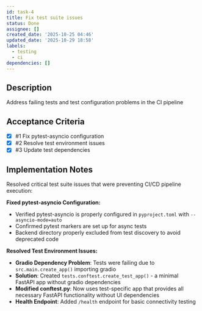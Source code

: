 ```yaml
---
id: task-4
title: Fix test suite issues
status: Done
assignee: []
created_date: '2025-10-25 04:46'
updated_date: '2025-10-29 18:58'
labels:
  - testing
  - ci
dependencies: []
---
```


## Description

<!-- SECTION:DESCRIPTION:BEGIN -->
Address failing tests and test configuration problems in the CI pipeline
<!-- SECTION:DESCRIPTION:END -->

## Acceptance Criteria
<!-- AC:BEGIN -->
- [x] #1 Fix pytest-asyncio configuration
- [x] #2 Resolve test environment issues
- [x] #3 Update test dependencies
<!-- AC:END -->

## Implementation Notes

<!-- SECTION:NOTES:BEGIN -->
Resolved critical test suite issues that were preventing CI/CD pipeline execution:

**Fixed pytest-asyncio Configuration:**
- Verified pytest-asyncio is properly configured in `pyproject.toml` with `--asyncio-mode=auto`
- Confirmed pytest markers are set up for async tests
- Backend directory properly excluded from test discovery to avoid deprecated code

**Resolved Test Environment Issues:**
- **Gradio Dependency Problem**: Tests were failing due to `src.main.create_app()` importing gradio
- **Solution**: Created `tests.conftest.create_test_app()` - a minimal FastAPI app without gradio dependencies
- **Modified conftest.py**: Now uses test-specific app that provides all necessary FastAPI functionality without UI dependencies
- **Health Endpoint**: Added `/health` endpoint for basic connectivity testing
<!-- SECTION:NOTES:END -->

